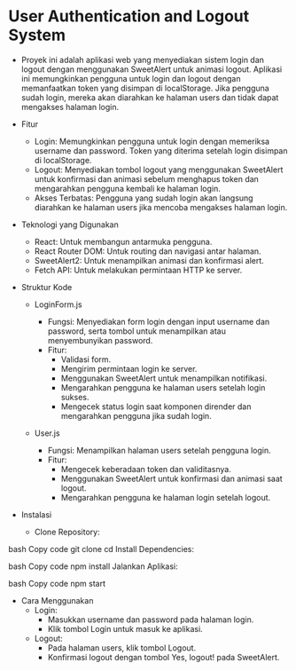 # User Authentication and Logout System

- Proyek ini adalah aplikasi web yang menyediakan sistem login dan logout dengan menggunakan SweetAlert untuk animasi logout. Aplikasi ini memungkinkan pengguna untuk login dan logout dengan memanfaatkan token yang disimpan di localStorage. Jika pengguna sudah login, mereka akan diarahkan ke halaman users dan tidak dapat mengakses halaman login.

- Fitur
  - Login: Memungkinkan pengguna untuk login dengan memeriksa username dan password. Token yang diterima setelah login disimpan di localStorage.
  - Logout: Menyediakan tombol logout yang menggunakan SweetAlert untuk konfirmasi dan animasi sebelum menghapus token dan mengarahkan pengguna kembali ke halaman login.
  - Akses Terbatas: Pengguna yang sudah login akan langsung diarahkan ke halaman users jika mencoba mengakses halaman login.
 
- Teknologi yang Digunakan
  - React: Untuk membangun antarmuka pengguna.
  - React Router DOM: Untuk routing dan navigasi antar halaman.
  - SweetAlert2: Untuk menampilkan animasi dan konfirmasi alert.
  - Fetch API: Untuk melakukan permintaan HTTP ke server.
 
- Struktur Kode
  - LoginForm.js
      - Fungsi: Menyediakan form login dengan input username dan password, serta tombol untuk menampilkan atau menyembunyikan password.
      - Fitur:
          - Validasi form.
          - Mengirim permintaan login ke server.
          - Menggunakan SweetAlert untuk menampilkan notifikasi.
          - Mengarahkan pengguna ke halaman users setelah login sukses.
          - Mengecek status login saat komponen dirender dan mengarahkan pengguna jika sudah login.
            
  - User.js
      - Fungsi: Menampilkan halaman users setelah pengguna login.
      - Fitur:
          - Mengecek keberadaan token dan validitasnya.
          - Menggunakan SweetAlert untuk konfirmasi dan animasi saat logout.
          - Mengarahkan pengguna ke halaman login setelah logout.
       
- Instalasi
  - Clone Repository:

bash
Copy code
git clone <repository-url>
cd <repository-folder>
Install Dependencies:

bash
Copy code
npm install
Jalankan Aplikasi:

bash
Copy code
npm start
- Cara Menggunakan
  - Login:
    - Masukkan username dan password pada halaman login.
    - Klik tombol Login untuk masuk ke aplikasi.
  - Logout:
    - Pada halaman users, klik tombol Logout.
    - Konfirmasi logout dengan tombol Yes, logout! pada SweetAlert.

